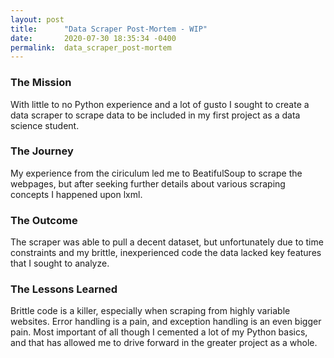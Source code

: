 ```yaml
---
layout: post
title:      "Data Scraper Post-Mortem - WIP"
date:       2020-07-30 18:35:34 -0400
permalink:  data_scraper_post-mortem
---
```


### The Mission
With little to no Python experience and a lot of gusto I sought to create a data scraper to scrape data to be included in my first project as a data science student.

### The Journey
My experience from the ciriculum led me to BeatifulSoup to scrape the webpages, but after seeking further details about various scraping concepts I happened upon lxml.

### The Outcome
The scraper was able to pull a decent dataset, but unfortunately due to time constraints and my brittle, inexperienced code the data lacked key features that I sought to analyze.

### The Lessons Learned
Brittle code is a killer, especially when scraping from highly variable websites. Error handling is a pain, and exception handling is an even bigger pain. Most important of all though I cemented a lot of my Python basics, and that has allowed me to drive forward in the greater project as a whole. 
